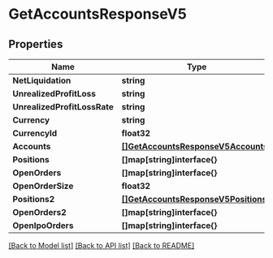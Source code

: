 # GetAccountsResponseV5

## Properties

Name | Type | Description | Notes
------------ | ------------- | ------------- | -------------
**NetLiquidation** | **string** |  | [optional] 
**UnrealizedProfitLoss** | **string** |  | [optional] 
**UnrealizedProfitLossRate** | **string** |  | [optional] 
**Currency** | **string** |  | [optional] 
**CurrencyId** | **float32** |  | [optional] 
**Accounts** | [**[]GetAccountsResponseV5Accounts**](GetAccountsResponseV5_accounts.md) |  | [optional] 
**Positions** | **[]map[string]interface{}** |  | [optional] 
**OpenOrders** | **[]map[string]interface{}** |  | [optional] 
**OpenOrderSize** | **float32** |  | [optional] 
**Positions2** | [**[]GetAccountsResponseV5Positions2**](GetAccountsResponseV5_positions2.md) |  | [optional] 
**OpenOrders2** | **[]map[string]interface{}** |  | [optional] 
**OpenIpoOrders** | **[]map[string]interface{}** |  | [optional] 

[[Back to Model list]](../README.md#documentation-for-models) [[Back to API list]](../README.md#documentation-for-api-endpoints) [[Back to README]](../README.md)


